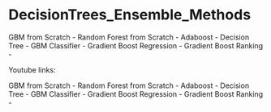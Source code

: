 # DecisionTrees_Ensemble_Methods</br>
GBM from Scratch - 
Random Forest from Scratch - 
Adaboost - 
Decision Tree - 
GBM Classifier -
Gradient Boost Regression - 
Gradient Boost Ranking - 

Youtube links:

GBM from Scratch - 
Random Forest from Scratch - 
Adaboost - 
Decision Tree - 
GBM Classifier -
Gradient Boost Regression - 
Gradient Boost Ranking - 
